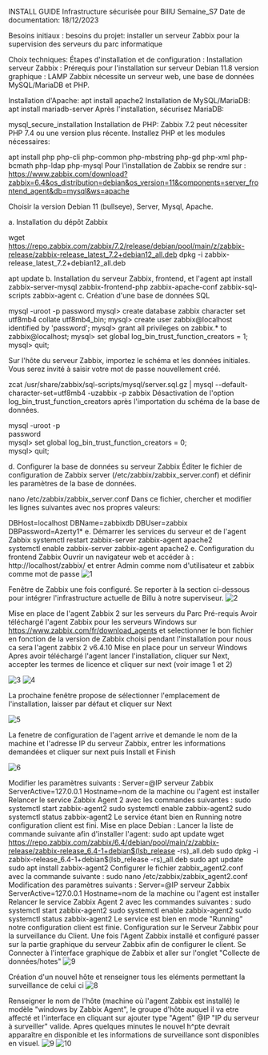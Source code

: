 INSTALL GUIDE Infrastructure sécurisée pour BillU
Semaine_S7
Date de documentation: 18/12/2023

Besoins initiaux : besoins du projet:
installer un serveur Zabbix pour la supervision des serveurs du parc informatique

Choix techniques:
Étapes d'installation et de configuration :
Installation serveur Zabbix :
Prérequis pour l'installation sur serveur Debian 11.8 version graphique : LAMP Zabbix nécessite un serveur web, une base de données MySQL/MariaDB et PHP.

Installation d'Apache:
apt install apache2
Installation de MySQL/MariaDB:
apt install mariadb-server
Après l'installation, sécurisez MariaDB:

mysql_secure_installation
Installation de PHP:
Zabbix 7.2 peut nécessiter PHP 7.4 ou une version plus récente. Installez PHP et les modules nécessaires:

apt install php php-cli php-common php-mbstring php-gd php-xml php-bcmath php-ldap php-mysql
Pour l'installation de Zabbix se rendre sur : https://www.zabbix.com/download?zabbix=6.4&os_distribution=debian&os_version=11&components=server_frontend_agent&db=mysql&ws=apache

Choisir la version Debian 11 (bullseye), Server, Mysql, Apache.

a. Installation du dépôt Zabbix

 wget https://repo.zabbix.com/zabbix/7.2/release/debian/pool/main/z/zabbix-release/zabbix-release_latest_7.2+debian12_all.deb 
 dpkg -i zabbix-release_latest_7.2+debian12_all.deb

apt update
b. Installation du serveur Zabbix, frontend, et l'agent
apt install zabbix-server-mysql zabbix-frontend-php zabbix-apache-conf zabbix-sql-scripts zabbix-agent
c. Création d'une base de données SQL

mysql -uroot -p
password
mysql> create database zabbix character set utf8mb4 collate utf8mb4_bin;
mysql> create user zabbix@localhost identified by 'password';
mysql> grant all privileges on zabbix.* to zabbix@localhost;
mysql> set global log_bin_trust_function_creators = 1;
mysql> quit;

Sur l'hôte du serveur Zabbix, importez le schéma et les données initiales. Vous serez invité à saisir votre mot de passe nouvellement créé.

zcat /usr/share/zabbix/sql-scripts/mysql/server.sql.gz | mysql --default-character-set=utf8mb4 -uzabbix -p zabbix
Désactivation de l'option log_bin_trust_function_creators après l'importation du schéma de la base de données.

mysql -uroot -p  
password  
mysql> set global log_bin_trust_function_creators = 0;  
mysql> quit;

d. Configurer la base de données su serveur Zabbix
Éditer le fichier de configuration de Zabbix server (/etc/zabbix/zabbix_server.conf) et définir les paramètres de la base de données.

nano /etc/zabbix/zabbix_server.conf
Dans ce fichier, chercher et modifier les lignes suivantes avec nos propres valeurs:

DBHost=localhost DBName=zabbixdb DBUser=zabbix DBPassword=Azerty1*
e. Démarrer les services du serveur et de l'agent Zabbix
systemctl restart zabbix-server zabbix-agent apache2  
systemctl enable zabbix-server zabbix-agent apache2
e. Configuration du frontend Zabbix
Ouvrir un navigateur web et accéder à : http://localhost/zabbix/ et entrer Admin comme nom d'utilisateur et zabbix comme mot de passe
![1](https://github.com/user-attachments/assets/902919af-5249-40a9-9247-9da22c2a08d0)

Fenêtre de Zabbix une fois configuré. Se reporter à la section ci-dessous pour intégrer l'infrastructure actuelle de Billu à notre superviseur.
![2](https://github.com/user-attachments/assets/a72801f5-32fd-40d5-81d9-3ae2d70d216b)

Mise en place de l'agent Zabbix 2 sur les serveurs du Parc
Pré-requis
Avoir téléchargé l'agent Zabbix pour les serveurs Windows sur https://www.zabbix.com/fr/download_agents et selectionner le bon fichier en fonction de la version de Zabbix choisi pendant l'installation pour nous ca sera l'agent zabbix 2 v6.4.10
Mise en place pour un serveur Windows
Apres avoir téléchargé l'agent lancer l'installation, cliquer sur Next, accepter les termes de licence et cliquer sur next (voir image 1 et 2)

![3](https://github.com/user-attachments/assets/aeb1d515-6b45-4406-a165-46c3e2d382e2)
![4](https://github.com/user-attachments/assets/545ea254-5ad2-4c30-891d-a131867de060)

La prochaine fenêtre propose de sélectionner l'emplacement de l'installation, laisser par défaut et cliquer sur Next

![5](https://github.com/user-attachments/assets/59a9c2b9-1e50-44c3-a919-ba85faf7d143)

La fenetre de configuration de l'agent arrive et demande le nom de la machine et l'adresse IP du serveur Zabbix, entrer les informations demandées et cliquer sur next puis Install et Finish

![6](https://github.com/user-attachments/assets/d7dbba81-1ac4-4870-9512-29e8716b63ca)



Modifier les paramètres suivants :
    Server=@IP serveur Zabbix
    ServerActive=127.0.0.1
    Hostname=nom de la machine ou l'agent est installer
Relancer le service Zabbix Agent 2 avec les commandes suivantes :
sudo systemctl start zabbix-agent2
sudo systemctl enable zabbix-agent2
sudo systemctl status zabbix-agent2
Le service étant bien en Running notre configuration client est fini.
Mise en place Debian :
Lancer la liste de commande suivante afin d'installer l'agent:
sudo apt update
wget https://repo.zabbix.com/zabbix/6.4/debian/pool/main/z/zabbix-release/zabbix-release_6.4-1+debian$(lsb_release -rs)_all.deb
sudo dpkg -i zabbix-release_6.4-1+debian$(lsb_release -rs)_all.deb
sudo apt update
sudo apt install zabbix-agent2
Configurer le fichier zabbix_agent2.conf avec la commande suivante :
sudo nano /etc/zabbix/zabbix_agent2.conf
Modification des paramètres suivants :
    Server=@IP serveur Zabbix
    ServerActive=127.0.0.1
    Hostname=nom de la machine ou l'agent est installer
    Relancer le service Zabbix Agent 2 avec les commandes suivantes :
sudo systemctl start zabbix-agent2
sudo systemctl enable zabbix-agent2
sudo systemctl status zabbix-agent2
Le service est bien en mode "Running" notre configuration client est finie.
Configuration sur le Serveur Zabbix pour la surveillance du Client.
Une fois l'Agent Zabbix installé et configuré passer sur la partie graphique du serveur Zabbix afin de configurer le client.
Se Connecter à l'interface graphique de Zabbix et aller sur l'onglet "Collecte de données/hotes"
![9](https://github.com/user-attachments/assets/68ddb18a-ce8f-491c-8fa3-aa202f6ec77b)


Création d'un nouvel hôte et renseigner tous les eléments permettant la surveillance de celui ci
![8](https://github.com/user-attachments/assets/bf4293e4-81f6-461a-9d23-1a9890c363f2)

Renseigner le nom de l'hôte (machine où l'agent Zabbix est installé) le modèle "windows by Zabbix Agent", le groupe d'hôte auquel il va etre affecté et l'interface en cliquant sur ajouter type "Agent" @IP "IP du serveur à surveiller" 
valide.
Apres quelques minutes le nouvel h^pte devrait apparaître en disponible et les informations de surveillance sont disponibles en visuel.
![9](https://github.com/user-attachments/assets/ccf62ad0-2410-44d2-8c56-bd6bc4e8b65b)
![10](https://github.com/user-attachments/assets/105fc8ac-8ed3-43a0-9bdf-7987de611c4f)







